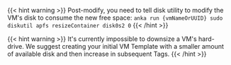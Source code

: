 ---
---

{{< hint warning >}}
Post-modify, you need to tell disk utility to modify the VM's disk to consume the new free space: `anka run {vmNameOrUUID} sudo diskutil apfs resizeContainer disk0s2 0`
{{< /hint >}}

{{< hint warning >}}
It's currently impossible to downsize a VM's hard-drive. We suggest creating your initial VM Template with a smaller amount of available disk and then increase in subsequent Tags.
{{< /hint >}}
